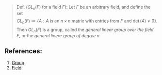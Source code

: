 > Def. ($GL_{n}(F)$ for a field $F$): Let $F$ be an arbitrary field, and define the set $$GL_{n}(F) \coloneqq \{A: A \text{ is an $n \times n$ matrix with entries from $F$ and $\det(A) \neq 0$}\}.$$ Then $GL_{n}(F)$ is a group, called the *general linear group over the field $F$*, or the *general linear group of degree $n$*.

## References:
1. [Group](Group.md)
2. [Field](Field.md)
